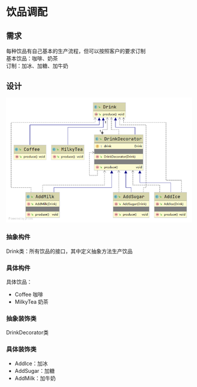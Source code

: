 # 饮品调配

## 需求
每种饮品有自己基本的生产流程，但可以按照客户的要求订制  
基本饮品：咖啡、奶茶  
订制：加冰、加糖、加牛奶  

## 设计

![uml][uml]

### 抽象构件
Drink类：所有饮品的接口，其中定义抽象方法生产饮品

### 具体构件
具体饮品：
- Coffee 咖啡
- MilkyTea 奶茶

### 抽象装饰类
DrinkDecorator类

###  具体装饰类
- AddIce：加冰
- AddSugar：加糖
- AddMilk：加牛奶


[uml]: https://github.com/fengbaoheng/design-pattern/blob/master/src/main/java/decorator/drink/uml.png